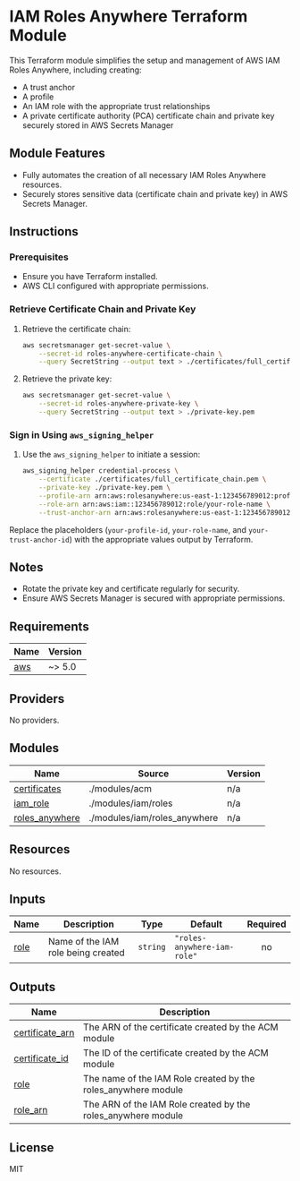 
# IAM Roles Anywhere Terraform Module

This Terraform module simplifies the setup and management of AWS IAM Roles Anywhere, including creating:

- A trust anchor
- A profile
- An IAM role with the appropriate trust relationships
- A private certificate authority (PCA) certificate chain and private key securely stored in AWS Secrets Manager

## Module Features
- Fully automates the creation of all necessary IAM Roles Anywhere resources.
- Securely stores sensitive data (certificate chain and private key) in AWS Secrets Manager.

## Instructions

### Prerequisites
- Ensure you have Terraform installed.
- AWS CLI configured with appropriate permissions.

### Retrieve Certificate Chain and Private Key
1. Retrieve the certificate chain:
   ```bash
   aws secretsmanager get-secret-value \
       --secret-id roles-anywhere-certificate-chain \
       --query SecretString --output text > ./certificates/full_certificate_chain.pem
   ```

2. Retrieve the private key:
   ```bash
   aws secretsmanager get-secret-value \
       --secret-id roles-anywhere-private-key \
       --query SecretString --output text > ./private-key.pem
   ```

### Sign in Using `aws_signing_helper`
1. Use the `aws_signing_helper` to initiate a session:
   ```bash
   aws_signing_helper credential-process \
       --certificate ./certificates/full_certificate_chain.pem \
       --private-key ./private-key.pem \
       --profile-arn arn:aws:rolesanywhere:us-east-1:123456789012:profile/your-profile-id \
       --role-arn arn:aws:iam::123456789012:role/your-role-name \
       --trust-anchor-arn arn:aws:rolesanywhere:us-east-1:123456789012:trust-anchor/your-trust-anchor-id
   ```

Replace the placeholders (`your-profile-id`, `your-role-name`, and `your-trust-anchor-id`) with the appropriate values output by Terraform.

## Notes
- Rotate the private key and certificate regularly for security.
- Ensure AWS Secrets Manager is secured with appropriate permissions.

## Requirements

| Name | Version |
|------|---------|
| <a name="requirement_aws"></a> [aws](#requirement\_aws) | ~> 5.0 |

## Providers

No providers.

## Modules

| Name | Source | Version |
|------|--------|---------|
| <a name="module_certificates"></a> [certificates](#module\_certificates) | ./modules/acm | n/a |
| <a name="module_iam_role"></a> [iam\_role](#module\_iam\_role) | ./modules/iam/roles | n/a |
| <a name="module_roles_anywhere"></a> [roles\_anywhere](#module\_roles\_anywhere) | ./modules/iam/roles_anywhere | n/a |

## Resources

No resources.

## Inputs

| Name | Description | Type | Default | Required |
|------|-------------|------|---------|:--------:|
| <a name="input_role"></a> [role](#input\_role) | Name of the IAM role being created | `string` | `"roles-anywhere-iam-role"` | no |

## Outputs

| Name | Description |
|------|-------------|
| <a name="output_certificate_arn"></a> [certificate\_arn](#output\_certificate\_arn) | The ARN of the certificate created by the ACM module |
| <a name="output_certificate_id"></a> [certificate\_id](#output\_certificate\_id) | The ID of the certificate created by the ACM module |
| <a name="output_role"></a> [role](#output\_role) | The name of the IAM Role created by the roles\_anywhere module |
| <a name="output_role_arn"></a> [role\_arn](#output\_role\_arn) | The ARN of the IAM Role created by the roles\_anywhere module |

## License

MIT